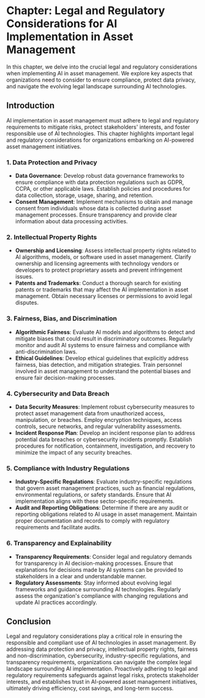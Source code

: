 Chapter: Legal and Regulatory Considerations for AI Implementation in Asset Management
======================================================================================

In this chapter, we delve into the crucial legal and regulatory considerations when implementing AI in asset management. We explore key aspects that organizations need to consider to ensure compliance, protect data privacy, and navigate the evolving legal landscape surrounding AI technologies.

Introduction
------------

AI implementation in asset management must adhere to legal and regulatory requirements to mitigate risks, protect stakeholders' interests, and foster responsible use of AI technologies. This chapter highlights important legal and regulatory considerations for organizations embarking on AI-powered asset management initiatives.

### 1. Data Protection and Privacy

* **Data Governance**: Develop robust data governance frameworks to ensure compliance with data protection regulations such as GDPR, CCPA, or other applicable laws. Establish policies and procedures for data collection, storage, usage, sharing, and retention.
* **Consent Management**: Implement mechanisms to obtain and manage consent from individuals whose data is collected during asset management processes. Ensure transparency and provide clear information about data processing activities.

### 2. Intellectual Property Rights

* **Ownership and Licensing**: Assess intellectual property rights related to AI algorithms, models, or software used in asset management. Clarify ownership and licensing agreements with technology vendors or developers to protect proprietary assets and prevent infringement issues.
* **Patents and Trademarks**: Conduct a thorough search for existing patents or trademarks that may affect the AI implementation in asset management. Obtain necessary licenses or permissions to avoid legal disputes.

### 3. Fairness, Bias, and Discrimination

* **Algorithmic Fairness**: Evaluate AI models and algorithms to detect and mitigate biases that could result in discriminatory outcomes. Regularly monitor and audit AI systems to ensure fairness and compliance with anti-discrimination laws.
* **Ethical Guidelines**: Develop ethical guidelines that explicitly address fairness, bias detection, and mitigation strategies. Train personnel involved in asset management to understand the potential biases and ensure fair decision-making processes.

### 4. Cybersecurity and Data Breach

* **Data Security Measures**: Implement robust cybersecurity measures to protect asset management data from unauthorized access, manipulation, or breaches. Employ encryption techniques, access controls, secure networks, and regular vulnerability assessments.
* **Incident Response Plan**: Develop an incident response plan to address potential data breaches or cybersecurity incidents promptly. Establish procedures for notification, containment, investigation, and recovery to minimize the impact of any security breaches.

### 5. Compliance with Industry Regulations

* **Industry-Specific Regulations**: Evaluate industry-specific regulations that govern asset management practices, such as financial regulations, environmental regulations, or safety standards. Ensure that AI implementation aligns with these sector-specific requirements.
* **Audit and Reporting Obligations**: Determine if there are any audit or reporting obligations related to AI usage in asset management. Maintain proper documentation and records to comply with regulatory requirements and facilitate audits.

### 6. Transparency and Explainability

* **Transparency Requirements**: Consider legal and regulatory demands for transparency in AI decision-making processes. Ensure that explanations for decisions made by AI systems can be provided to stakeholders in a clear and understandable manner.
* **Regulatory Assessments**: Stay informed about evolving legal frameworks and guidance surrounding AI technologies. Regularly assess the organization's compliance with changing regulations and update AI practices accordingly.

Conclusion
----------

Legal and regulatory considerations play a critical role in ensuring the responsible and compliant use of AI technologies in asset management. By addressing data protection and privacy, intellectual property rights, fairness and non-discrimination, cybersecurity, industry-specific regulations, and transparency requirements, organizations can navigate the complex legal landscape surrounding AI implementation. Proactively adhering to legal and regulatory requirements safeguards against legal risks, protects stakeholder interests, and establishes trust in AI-powered asset management initiatives, ultimately driving efficiency, cost savings, and long-term success.
